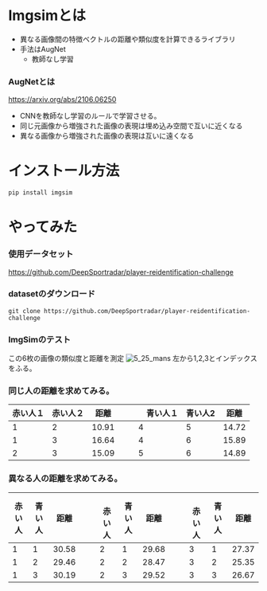 # Imgsimとは
- 異なる画像間の特徴ベクトルの距離や類似度を計算できるライブラリ
- 手法はAugNet
  - 教師なし学習
### AugNetとは
https://arxiv.org/abs/2106.06250
- CNNを教師なし学習のルールで学習させる。
- 同じ元画像から増強された画像の表現は埋め込み空間で互いに近くなる
- 異なる画像から増強された画像の表現は互いに遠くなる
# インストール方法
```python
pip install imgsim
```
# やってみた

### 使用データセット
https://github.com/DeepSportradar/player-reidentification-challenge

### datasetのダウンロード
```zash
git clone https://github.com/DeepSportradar/player-reidentification-challenge
```

### ImgSimのテスト
この6枚の画像の類似度と距離を測定
![5_25_mans](https://github.com/e204208iy/TIL/assets/72591871/1841a259-22bb-404c-8948-a82ffdd2e80c)
左から1,2,3とインデックスをふる。
### 同じ人の距離を求めてみる。
| 赤い人１ | 赤い人２ | 距離 |　|　青い人１ | 青い人2 | 距離 |
| -- | -- | -- | -- | -- | -- | -- |
| 1 | 2 | 10.91 | | 4 | 5 | 14.72 |
| 1 | 3 | 16.64 | | 4 | 6 | 15.89 |
| 2 | 3 | 15.09 | | 5 | 6 | 14.89 |

### 異なる人の距離を求めてみる。
| 赤い人 | 青い人 | 距離 |　|　赤い人 | 青い人 | 距離 |　|　赤い人 | 青い人 | 距離 |
| -- | -- | -- | -- | -- | -- | -- | -- | -- | -- | -- |
| 1 | 1 | 30.58 | | 2 | 1 | 29.68 | | 3 | 1 | 27.37 |
| 1 | 2 | 29.46 | | 2 | 2 | 28.47 | | 3 | 2 | 25.35 |
| 1 | 3 | 30.19 | | 2 | 3 | 29.52 | | 3 | 3 | 26.67 |
